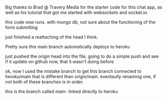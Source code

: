 

Big thanks to Brad @ Travery Media for the starter code for this chat app, as well as his tutorial that got me started with websockets and socket.io.


this code now runs. with mongo db, not sure about the functioning of the form submitting


just finished a reattaching of the head I think.

Pretty sure this main branch automatically deploys to heroku

just pushed the origin head into the file, going to do a simple push and see if it update on github now, that it wasn't doing before

ok, now I used the mistake branch to get this branch connected to heroku/main that is different than origin/main. eventaully renaming one, if not both of these branches is in order.

this is the branch called main- linked directly to heroku
